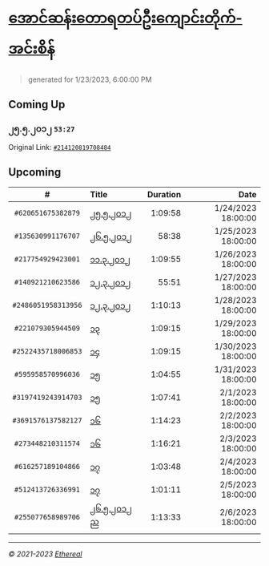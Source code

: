 # [အောင်ဆန်းတောရတပ်ဦးကျောင်းတိုက်-အင်းစိန်](https://www.facebook.com/655653464834259)

> generated for 1/23/2023, 6:00:00 PM

## Coming Up

### ၂၅.၅.၂၀၁၂ `53:27`

Original Link: [`#214120819708484`](https://www.facebook.com/655653464834259/videos/214120819708484)

## Upcoming

| # | Title | Duration | Date |
|:-----:|:------|---------:|-------------:|
| `#620651675382879` | [၂၅.၅.၂၀၁၂](https://www.facebook.com/655653464834259/videos/620651675382879) | 1:09:58 | 1/24/2023 18:00:00 |
| `#135630991176707` | [၂၆.၅.၂၀၁၂](https://www.facebook.com/655653464834259/videos/135630991176707) | 58:38 | 1/25/2023 18:00:00 |
| `#217754929423001` | [၁၁.၃.၂၀၁၂](https://www.facebook.com/655653464834259/videos/217754929423001) | 1:09:55 | 1/26/2023 18:00:00 |
| `#140921210623586` | [၁၂.၃.၂၀၁၂](https://www.facebook.com/655653464834259/videos/140921210623586) | 55:51 | 1/27/2023 18:00:00 |
| `#2486051958313956` | [၁၂.၃.၂၀၁၂](https://www.facebook.com/655653464834259/videos/2486051958313956) | 1:10:13 | 1/28/2023 18:00:00 |
| `#221079305944509` | [၁၃](https://www.facebook.com/655653464834259/videos/221079305944509) | 1:09:15 | 1/29/2023 18:00:00 |
| `#2522435718006853` | [၁၄](https://www.facebook.com/655653464834259/videos/2522435718006853) | 1:09:15 | 1/30/2023 18:00:00 |
| `#595958570996036` | [၁၅](https://www.facebook.com/655653464834259/videos/595958570996036) | 1:04:55 | 1/31/2023 18:00:00 |
| `#3197419243914703` | [၁၅](https://www.facebook.com/655653464834259/videos/3197419243914703) | 1:07:41 | 2/1/2023 18:00:00 |
| `#3691576137582127` | [၁၆](https://www.facebook.com/655653464834259/videos/3691576137582127) | 1:14:23 | 2/2/2023 18:00:00 |
| `#273448210311574` | [၁၆](https://www.facebook.com/655653464834259/videos/273448210311574) | 1:16:21 | 2/3/2023 18:00:00 |
| `#616257189104866` | [၁၇](https://www.facebook.com/655653464834259/videos/616257189104866) | 1:03:48 | 2/4/2023 18:00:00 |
| `#512413726336991` | [၁၇](https://www.facebook.com/655653464834259/videos/512413726336991) | 1:01:11 | 2/5/2023 18:00:00 |
| `#255077658989706` | [၂၆.၅.၂၀၁၂ ည](https://www.facebook.com/655653464834259/videos/255077658989706) | 1:13:33 | 2/6/2023 18:00:00 |

---

_&copy; 2021-2023 [Ethereal](https://github.com/etherealtech)_